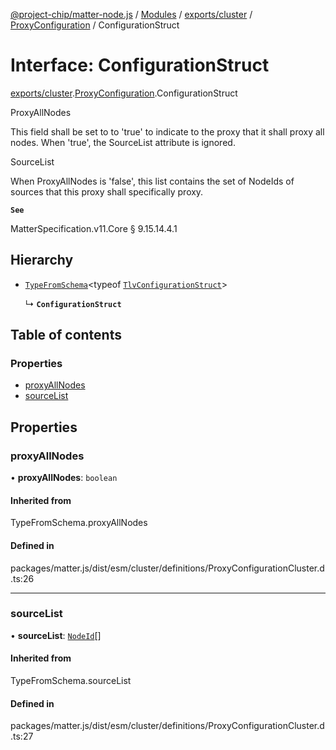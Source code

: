 [@project-chip/matter-node.js](../README.md) / [Modules](../modules.md) / [exports/cluster](../modules/exports_cluster.md) / [ProxyConfiguration](../modules/exports_cluster.ProxyConfiguration.md) / ConfigurationStruct

# Interface: ConfigurationStruct

[exports/cluster](../modules/exports_cluster.md).[ProxyConfiguration](../modules/exports_cluster.ProxyConfiguration.md).ConfigurationStruct

ProxyAllNodes

This field shall be set to to 'true' to indicate to the proxy that it shall proxy all nodes. When 'true', the
SourceList attribute is ignored.

SourceList

When ProxyAllNodes is 'false', this list contains the set of NodeIds of sources that this proxy shall
specifically proxy.

**`See`**

MatterSpecification.v11.Core § 9.15.14.4.1

## Hierarchy

- [`TypeFromSchema`](../modules/exports_tlv.md#typefromschema)\<typeof [`TlvConfigurationStruct`](../modules/exports_cluster.ProxyConfiguration.md#tlvconfigurationstruct)\>

  ↳ **`ConfigurationStruct`**

## Table of contents

### Properties

- [proxyAllNodes](exports_cluster.ProxyConfiguration.ConfigurationStruct.md#proxyallnodes)
- [sourceList](exports_cluster.ProxyConfiguration.ConfigurationStruct.md#sourcelist)

## Properties

### proxyAllNodes

• **proxyAllNodes**: `boolean`

#### Inherited from

TypeFromSchema.proxyAllNodes

#### Defined in

packages/matter.js/dist/esm/cluster/definitions/ProxyConfigurationCluster.d.ts:26

___

### sourceList

• **sourceList**: [`NodeId`](../modules/exports_datatype.md#nodeid)[]

#### Inherited from

TypeFromSchema.sourceList

#### Defined in

packages/matter.js/dist/esm/cluster/definitions/ProxyConfigurationCluster.d.ts:27

